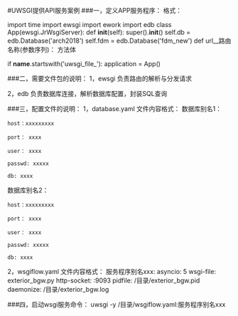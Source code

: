 
#UWSGI提供API服务案例
###一，定义APP服务程序：
格式：

import time
import ewsgi
import ework
import edb
class App(ewsgi.JrWsgiServer):
    def __init__(self):
        super().__init__()
        self.db = edb.Database('arch2018')
        self.fdm = edb.Database('fdm_new')
     def url__路由名称(参数序列)：
                方法体

if __name__.startswith('uwsgi_file_'):
    application = App()


###二，需要文件包的说明：
1，ewsgi 负责路由的解析与分发请求

2，edb 负责数据库连接，解析数据库配置，封装SQL查询



###三，配置文件的说明：
1，database.yaml 文件内容格式：
数据库别名1：

    host：xxxxxxxxx

    port： xxxx

    user： xxxx

    passwd: xxxxx

    db: xxxx



数据库别名2：

    host：xxxxxxxxx

    port： xxxx

    user： xxxx

    passwd: xxxxx

    db: xxxx



2，wsgiflow.yaml 文件内容格式：
服务程序别名xxx:
        asyncio: 5
        wsgi-file: exterior_bgw.py
        http-socket: :9093
        pidfile: /目录/exterior_bgw.pid
       daemonize: /目录/exterior_bgw.log  



###四，启动wsgi服务命令：
 uwsgi -y /目录/wsgiflow.yaml:服务程序别名xxx

